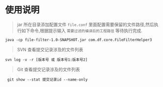 # 使用说明
> jar 所在目录添加配置文件 `file.conf` 里面配置需要保留的文件路径,然后执行如下命令,根据提示输入 `需要过滤的编译后的工程路径` 等待执行完成.
```
java -cp file-filter-1.0-SNAPSHOT.jar com.df.core.FileFilterHelper3
```
> SVN 查看提交记录涉及的文件列表
```
svn log -v -r [版本号 或 版本号1:版本号2]
```
> Git 查看提交记录涉及的文件列表
```
 git show --stat 提交记录id --name-only
```